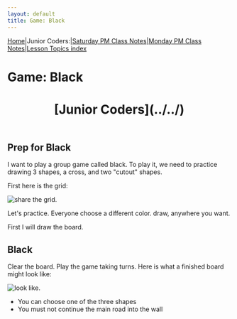 ```yaml
---
layout: default
title: Game: Black
---
```


[Home](../../)|Junior Coders:|[Saturday PM Class Notes](../saturday_pm)|[Monday PM Class Notes](../monday_pm)|[Lesson Topics index](../lessons)

# Game: Black

<header>
 <h1>
   [Junior Coders](../../)
 </h1>
</header>


## **Prep for Black**

I want to play a group game called black. To play it, we need to practice drawing 3 shapes, a cross, and two "cutout" shapes.

First here is the grid:

![share the grid](/jc_a_gameBlack.gridForBlack.jpg).

Let's practice. Everyone choose a different color. draw, anywhere you want. 

First I will draw the board.

## **Black**

Clear the board. Play the game taking turns.
Here is what a finished board might look like:

![look like](/jc_a_005_gameBlack.completeBoard.jpg).

* You can choose one of the three shapes
* You must not continue the main road into the wall

